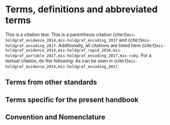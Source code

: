 # Terms, definitions and abbreviated terms

This is a citation test. This is a parenthesis citation {cite:t}`mis-holdgraf_evidence_2014,mis-holdgraf_encoding_2017` and {cite:t}`mis-holdgraf_encoding_2017`. Additionally, all citations are listed here {cite:t}`mis-holdgraf_evidence_2014,mis-holdgraf_rapid_2016,mis-holdgraf_portable_2017,mis-holdgraf_encoding_2017,mis-ruby`. For a textual citation, do the following: As can be seen in {cite:t}`mis-holdgraf_evidence_2014,mis-holdgraf_encoding_2017`.


## Terms from other standards



## Terms specific for the present handbook


## Convention and Nomenclature


